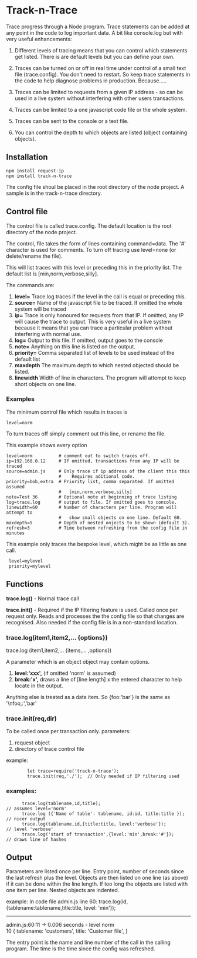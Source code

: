  

# Track-n-Trace

Trace progress through a Node program.  Trace statements    can be added at any point in the code to log important data.  A bit like console.log but with very useful enhancements:

1. Different levels of tracing means that you can control which statements get listed.  There is are default levels but you can define your own.

2. Traces can be turned on or off in real time under control of a small text file (trace.config). You don't need to restart.  So keep  trace statements in the code to help diagnose problems in production. Because.....

3. Traces can be limited to requests from a given      IP address - so can be used in a live system without        interfering with other users transactions.

4. Traces can be limited to a one javascript code file      or the whole system.

5. Traces can be sent to the console or a text file.

6. You can control the depth to which objects are listed (object containing objects).

## Installation
```
npm install request-ip
npm install track-n-trace
```
The config file shoul be placed in the root directory of the node project. A sample is in the track-n-trace directory.

##   Control file

The control file is called trace.config. The default location is the root directory of the node project.

The control, file takes the form of lines containing command=data.  The '#' character is used for comments.  To turn off tracing use level=none (or delete/rename the file).


This will list traces with this level or preceding this in the priority list. The default list is [min,norm,verbose,silly]. 
  
The commands are:

1. **level=** Trace.log traces if the level in the call is equal or preceding this. 
2. **source=** Name of the javascript file to be traced. If omitted the whole system will be traced
3. **ip=** Trace is only honoured for requests from that IP. If omitted, any IP will cause the trace to output. This is very useful in a live system because it means that you can trace a particular problem without interfering with normal use.
4. **log=**  Output to this file. If omitted, output goes to the console  
5. **note=** Anything on this line is listed on the output.
6. **priority=** Comma separated list of levels to be used instead of the default list
7. **maxdepth** The maximum depth to which nested objected should be listed.
8. **linewidth** Width of line in characters.  The program will attempt to keep short objects on one line.

   
###   Examples

The minimum control file which results in traces is 
```
level=norm
```
To turn traces off simply comment out this line, or rename the file.

This example shows every option
```
level=norm          # comment out to switch traces off.
ip=192.168.0.12     # If omitted, transactions from any IP will be traced
source=admin.js     # Only trace if ip address of the client this this
                    #    Requires aditional code. 
priority=bob,extra  # Priority list, comma separated. If omitted assumed 
                    #   [min,norm,verbose,silly]
note=Test 36        # Optional note at beginning of trace listing
log=trace.log       # output to file. If omitted goes to concole.
linewidth=60        # Number of characters per line. Program will attempt to  
                    #   show small objects on one line. Default 60.
maxdepth=5          # Depth of nested onjects to be shown (default 3).
refresh=3           # Time between refreshing from the config file in minutes

```
This example only traces the bespoke level, which might be as little as one call. 
```
 level=mylevel
 priority=mylevel

```



##  Functions 
  
 **trace.log()** -  Normal trace call

 **trace.init()** - Required if the IP filtering feature is used. Called once per request only.  Reads and processes the the  config file so that changes are recognised.  Also needed if the config file is in a non-standard location.

###  trace.log(item1,item2,... {options})
   
trace.log (item1,item2,... {items,... ,options})

A parameter which is an object object may contain options.  
1.   **level:'xxx',** (if omitted 'norm' is assumed)     
2.   **break:'x',**  draws a line of [line length] x the entered character to help locate in the output.

Anything else is treated as a data item. So {foo:'bar'}  is the same as '\nfoo,:','bar'


###   trace.init(req,dir)
   
 To be called once per transaction only.  parameters:
1. request object 
2. directory of trace control file

example:

            let trace=require('track-n-trace');
            trace.init(req,'./');  // Only needed if IP filtering used


###      examples:  
  ```
        trace.log(tablename,id,title);                                  // assumes level='norm'
        trace.log ({'Name of table': tablename, id:id, title:title });  // nicer output
        trace.log(tablename,id,{title:title, level:'verbose'});                // level 'verbose'
        trace.log('start of transaction',{level:'min',break:'#'});      // draws line of hashes
  ```

##   Output

Parameters are listed once per line.  Entry point, number of seconds since the last refresh plus the level.   Objects are then listed on one line (as above) if it can be done within the line length. If too long the objects are listed with one item per line.  Nested objects are indented. 
 

example:
In code file admin.js line 60: 
trace.log(id,{tablename:tablename,title:title, level: 'min'});
   
------------------------------------------------------------
admin.js:60:11 -> 0.006 seconds - level norm  
10
{ tablename: 'customers', title: 'Customer file', }

The entry point is the name and line number of the call
in the calling program.  The time is the time since 
the config was refreshed. 


